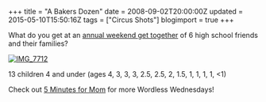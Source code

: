 +++
title = "A Bakers Dozen"
date = 2008-09-02T20:00:00Z
updated = 2015-05-10T15:50:16Z
tags = ["Circus Shots"]
blogimport = true 
+++

[ ](https://latc.s3.amazonaws.com/wp-content/uploads/2008/09/img-7712.jpg)What do you get at an [annual weekend get together](http://lifeatthecircus.com/2008/08/27/the-lucky-ones/) of 6 high school friends and their families?

[![IMG_7712](https://latc.s3.amazonaws.com/wp-content/uploads/2008/09/img-7712-thumb.jpg)](https://latc.s3.amazonaws.com/wp-content/uploads/2008/09/img-7712.jpg)

13 children 4 and under (ages 4, 3, 3, 3, 2.5, 2.5, 2, 1.5, 1, 1, 1, 1, &lt;1)


Check out [5 Minutes for Mom](http://www.5minutesformom.com) for more Wordless Wednesdays!

